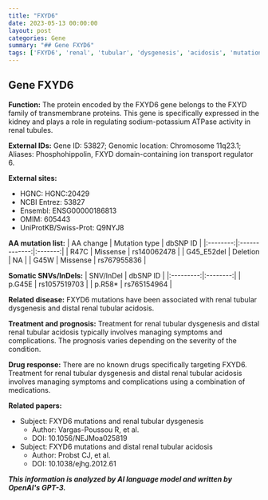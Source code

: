 ```yaml
---
title: "FXYD6"
date: 2023-05-13 00:00:00
layout: post
categories: Gene
summary: "## Gene FXYD6"
tags: ['FXYD6', 'renal', 'tubular', 'dysgenesis', 'acidosis', 'mutation', 'kidney', 'prognosis']
---
```


## Gene FXYD6

**Function:** The protein encoded by the FXYD6 gene belongs to the FXYD family of transmembrane proteins. This gene is specifically expressed in the kidney and plays a role in regulating sodium-potassium ATPase activity in renal tubules. 

**External IDs:** Gene ID: 53827; Genomic location: Chromosome 11q23.1; Aliases: Phosphohippolin, FXYD domain-containing ion transport regulator 6.

**External sites:**
- HGNC: HGNC:20429
- NCBI Entrez: 53827
- Ensembl: ENSG00000186813
- OMIM: 605443
- UniProtKB/Swiss-Prot: Q9NYJ8

**AA mutation list:**
| AA change | Mutation type | dbSNP ID |
|:--------:|:-------------:|:-------:|
| R47C     | Missense     | rs140062478 |
| G45_E52del | Deletion | NA |
| G45W | Missense | rs767955836 |

**Somatic SNVs/InDels:**
| SNV/InDel | dbSNP ID |
|:---------:|:--------:|
| p.G45E | rs1057519703 |
| p.R58* | rs765154964 |

**Related disease:** FXYD6 mutations have been associated with renal tubular dysgenesis and distal renal tubular acidosis.

**Treatment and prognosis:** Treatment for renal tubular dysgenesis and distal renal tubular acidosis typically involves managing symptoms and complications. The prognosis varies depending on the severity of the condition.

**Drug response:** There are no known drugs specifically targeting FXYD6. Treatment for renal tubular dysgenesis and distal renal tubular acidosis involves managing symptoms and complications using a combination of medications.

**Related papers:**
- Subject: FXYD6 mutations and renal tubular dysgenesis
  - Author: Vargas-Poussou R, et al.
  - DOI: 10.1056/NEJMoa025819
- Subject: FXYD6 mutations and distal renal tubular acidosis
  - Author: Probst CJ, et al.
  - DOI: 10.1038/ejhg.2012.61

**_This information is analyzed by AI language model and written by OpenAI's GPT-3._**